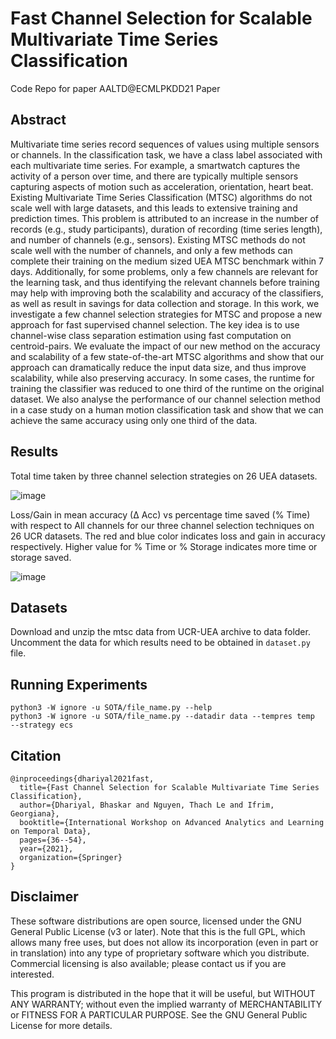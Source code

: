 # Fast Channel Selection for Scalable Multivariate Time Series Classification
Code Repo for paper AALTD@ECMLPKDD21 Paper

## Abstract
Multivariate time series record sequences of values using multiple sensors or channels. In the classification task, we have a class label associated with each multivariate time series. For example, a smartwatch captures the activity of a person over time, and there are typically multiple sensors capturing aspects of motion such as acceleration, orientation, heart beat. Existing Multivariate Time Series Classification (MTSC) algorithms do not scale well with large datasets, and this leads to extensive training and prediction times. This problem is attributed to an increase in the number of records (e.g., study participants), duration of recording (time series length), and number of channels (e.g., sensors). 
Existing MTSC methods do not scale well with the number of channels, and only a few  methods can complete their training on the medium sized UEA MTSC benchmark within 7 days. Additionally, for some problems, only a few channels are relevant for the learning task, and thus identifying the relevant channels before training may help with improving both the scalability and accuracy of the classifiers, as well as result in savings for data collection and storage.
In this work, we investigate a few channel selection strategies for MTSC and propose a new approach for fast supervised channel selection. The key idea is to use channel-wise class separation estimation using fast computation on centroid-pairs. We evaluate the impact of our new method on the accuracy and scalability of a few state-of-the-art MTSC algorithms and show that our approach can dramatically reduce the input data size, and thus improve scalability, while also preserving accuracy. In some cases, the runtime for training the classifier was reduced to one third of the runtime on the original dataset. We also analyse the performance of our channel selection method in a case study on a human motion classification task and show that we can achieve the same accuracy using only one third of the data.

## Results
Total time taken by three channel selection strategies on 26 UEA datasets.

![image](https://user-images.githubusercontent.com/20501023/127819441-1335ad5b-3b11-47f5-a1d9-41d3f7ddfa3f.png)

Loss/Gain in mean accuracy (∆ Acc) vs percentage time saved (% Time) with respect to All channels for our three channel selection techniques on 26 UCR datasets. The red and blue color indicates loss and gain in accuracy respectively. Higher value for % Time or % Storage indicates more time or storage saved.


![image](https://user-images.githubusercontent.com/20501023/127819519-dfae8b4f-9d46-4c98-bd0a-36331cfdb410.png)


## Datasets
Download and unzip the mtsc data from UCR-UEA archive to data folder. Uncomment the data for which results need to be obtained in `dataset.py` file.


## Running Experiments

`python3 -W ignore -u SOTA/file_name.py --help` <br>
`python3 -W ignore -u SOTA/file_name.py --datadir data --tempres temp  --strategy ecs`


## Citation

```
@inproceedings{dhariyal2021fast,
  title={Fast Channel Selection for Scalable Multivariate Time Series Classification},
  author={Dhariyal, Bhaskar and Nguyen, Thach Le and Ifrim, Georgiana},
  booktitle={International Workshop on Advanced Analytics and Learning on Temporal Data},
  pages={36--54},
  year={2021},
  organization={Springer}
}
```

## Disclaimer

These software distributions are open source, licensed under the GNU General Public License (v3 or later).
Note that this is the full GPL, which allows many free uses, but does not allow its incorporation
(even in part or in translation) into any type of proprietary software which you distribute.
Commercial licensing is also available; please contact us if you are interested.

This program is distributed in the hope that it will be useful,
but WITHOUT ANY WARRANTY; without even the implied warranty of
MERCHANTABILITY or FITNESS FOR A PARTICULAR PURPOSE. See the
GNU General Public License for more details.

